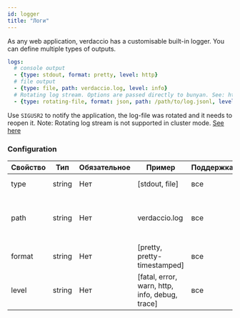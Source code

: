```yaml
---
id: logger
title: "Логи"
---
```


As any web application, verdaccio has a customisable built-in logger. You can define multiple types of outputs.

```yaml
logs:
  # console output
  - {type: stdout, format: pretty, level: http}
  # file output
  - {type: file, path: verdaccio.log, level: info}
  # Rotating log stream. Options are passed directly to bunyan. See: https://github.com/trentm/node-bunyan#stream-type-rotating-file
  - {type: rotating-file, format: json, path: /path/to/log.jsonl, level: http, options: {period: 1d}}
```

Use `SIGUSR2` to notify the application, the log-file was rotated and it needs to reopen it. Note: Rotating log stream is not supported in cluster mode. [See here](https://github.com/trentm/node-bunyan#stream-type-rotating-file)

### Configuration

| Свойство | Тип    | Обязательное | Пример                                         | Поддержка | Описание                                          |
| -------- | ------ | ------------ | ---------------------------------------------- | --------- | ------------------------------------------------- |
| type     | string | Нет          | [stdout, file]                                 | все       | define the output                                 |
| path     | string | Нет          | verdaccio.log                                  | все       | if type is file, define the location of that file |
| format   | string | Нет          | [pretty, pretty-timestamped]                   | все       | output format                                     |
| level    | string | Нет          | [fatal, error, warn, http, info, debug, trace] | все       | verbose level                                     |